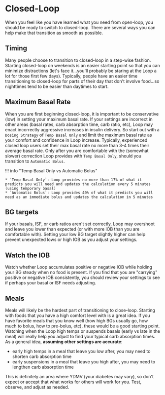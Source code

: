 # Closed-Loop

When you feel like you have learned what you need from open-loop, you should be ready to switch to closed-loop.  There are several ways you can help make that transition as smooth as possible.  

## Timing

Many people choose to transition to closed-loop in a step-wise fashion.  Starting closed-loop on weekends is an easier starting point so that you can minimize distractions (let's face it...you'll probably be staring at the Loop a lot for those first few days). Typically, people have an easier time transitioning to closed-loop for parts of their day that don't involve food...so nighttimes tend to be easier than daytimes to start.

## Maximum Basal Rate

When you are first beginning closed-loop, it is important to be conservative (low) in setting your maximum basal rate.  If your settings are incorrect in other areas (basal rates, carb absorption time, carb ratio, etc), Loop may enact incorrectly aggressive increases in insulin delivery. So start out with a `Dosing Strategy` of `Temp Basal Only` and limit the maximum basal rate as your comfort and confidence in Loop increase.  Typically, experienced closed loop users set their max basal rate no more than 3-4 times their average basal rate. Only after you are comfortable with the (somewhat slower) correction Loop provides with `Temp Basal Only`, should you transition to `Automatic Bolus`.

!!! info "Temp Basal Only vs Automatic Bolus" 
    
    * `Temp Basal Only`: Loop provides no more than 17% of what it predicts you will need and updates the calculation every 5 minutes (using temporary basal)
    * `Automatic Bolus`: Loop provides 40% of what it predicts you will need as an immediate bolus and updates the calculation in 5 minutes

## BG targets

If your basals, ISF, or carb ratios aren't set correctly, Loop may overshoot and leave you lower than expected (or with more IOB than you are comfortable with).  Setting your low BG target slightly higher can help prevent unexpected lows or high IOB as you adjust your settings.

## Watch the IOB

Watch whether Loop accumulates positive or negative IOB while holding your BG steady when no food is present.  If you find that you are "carrying" positive or negative IOB consistently, you should review your settings to see if perhaps your basal or ISF needs adjusting.

## Meals

Meals will likely be the hardest part of transitioning to close-loop.  Starting with foods that you have a high comfort level with is a great idea.  If you have favorite meals that you know well (how high BGs usually go, how much to bolus, how to pre-bolus, etc), these would be a good starting point.  Watching when the Loop high temps or suspends basals (early vs late in the meal) will really help you adjust to find your typical carb absorption times.  As a general idea, **assuming other settings are accurate**:

* early high temps in a meal that leave you low after, you may need to shorten carb absorption time
* early suspensions in a meal that leave you high after, you may need to lengthen carb absorption time

This is definitely an area where YDMV (your diabetes may vary), so don't expect or accept that what works for others will work for you.  Test, observe, and adjust as needed.
